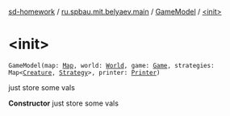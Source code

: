 [sd-homework](../../index.md) / [ru.spbau.mit.belyaev.main](../index.md) / [GameModel](index.md) / [&lt;init&gt;](.)

# &lt;init&gt;

`GameModel(map: `[`Map`](../../ru.spbau.mit.belyaev.map/-map/index.md)`, world: `[`World`](../../ru.spbau.mit.belyaev.world/-world/index.md)`, game: `[`Game`](../../ru.spbau.mit.belyaev.game/-game/index.md)`, strategies: Map<`[`Creature`](../../ru.spbau.mit.belyaev.world/-creature/index.md)`, `[`Strategy`](../../ru.spbau.mit.belyaev.strategy/-strategy/index.md)`>, printer: `[`Printer`](../../ru.spbau.mit.belyaev.print/-printer/index.md)`)`

just store some vals

**Constructor**
just store some vals

